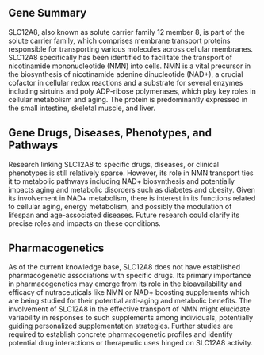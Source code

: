 ## Gene Summary
SLC12A8, also known as solute carrier family 12 member 8, is part of the solute carrier family, which comprises membrane transport proteins responsible for transporting various molecules across cellular membranes. SLC12A8 specifically has been identified to facilitate the transport of nicotinamide mononucleotide (NMN) into cells. NMN is a vital precursor in the biosynthesis of nicotinamide adenine dinucleotide (NAD+), a crucial cofactor in cellular redox reactions and a substrate for several enzymes including sirtuins and poly ADP-ribose polymerases, which play key roles in cellular metabolism and aging. The protein is predominantly expressed in the small intestine, skeletal muscle, and liver.

## Gene Drugs, Diseases, Phenotypes, and Pathways
Research linking SLC12A8 to specific drugs, diseases, or clinical phenotypes is still relatively sparse. However, its role in NMN transport ties it to metabolic pathways including NAD+ biosynthesis and potentially impacts aging and metabolic disorders such as diabetes and obesity. Given its involvement in NAD+ metabolism, there is interest in its functions related to cellular aging, energy metabolism, and possibly the modulation of lifespan and age-associated diseases. Future research could clarify its precise roles and impacts on these conditions.

## Pharmacogenetics
As of the current knowledge base, SLC12A8 does not have established pharmacogenetic associations with specific drugs. Its primary importance in pharmacogenetics may emerge from its role in the bioavailability and efficacy of nutraceuticals like NMN or NAD+ boosting supplements which are being studied for their potential anti-aging and metabolic benefits. The involvement of SLC12A8 in the effective transport of NMN might elucidate variability in responses to such supplements among individuals, potentially guiding personalized supplementation strategies. Further studies are required to establish concrete pharmacogenetic profiles and identify potential drug interactions or therapeutic uses hinged on SLC12A8 activity.